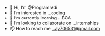 - 👋 Hi, I’m @ProgramrAdi
- 👀 I’m interested in ...coding
- 🌱 I’m currently learning ...BCA
- 💞️ I’m looking to collaborate on ...internships
- 📫 How to reach me ...ay706531@gmail.com

<!---
ProgramrAdi/ProgramrAdi is a ✨ special ✨ repository because its `README.md` (this file) appears on your GitHub profile.
You can click the Preview link to take a look at your changes.
--->
